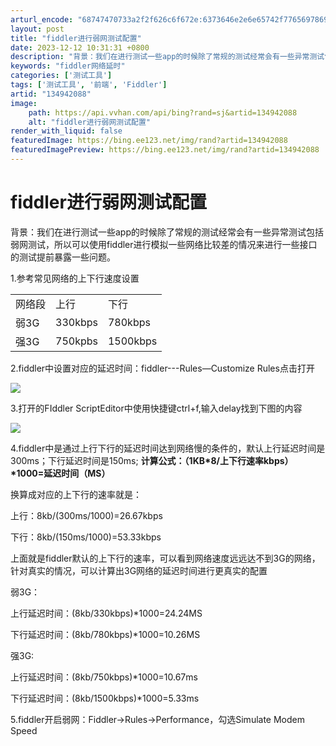 ```yaml
---
arturl_encode: "68747470733a2f2f626c6f672e:6373646e2e6e65742f77656978696e5f34343234393238302f:61727469636c652f64657461696c732f313334393432303838"
layout: post
title: "fiddler进行弱网测试配置"
date: 2023-12-12 10:31:31 +0800
description: "背景：我们在进行测试一些app的时候除了常规的测试经常会有一些异常测试包括弱网测试，所以可以使用fi"
keywords: "fiddler网络延时"
categories: ['测试工具']
tags: ['测试工具', '前端', 'Fiddler']
artid: "134942088"
image:
    path: https://api.vvhan.com/api/bing?rand=sj&artid=134942088
    alt: "fiddler进行弱网测试配置"
render_with_liquid: false
featuredImage: https://bing.ee123.net/img/rand?artid=134942088
featuredImagePreview: https://bing.ee123.net/img/rand?artid=134942088
---
```


# fiddler进行弱网测试配置

背景：我们在进行测试一些app的时候除了常规的测试经常会有一些异常测试包括弱网测试，所以可以使用fiddler进行模拟一些网络比较差的情况来进行一些接口的测试提前暴露一些问题。

1.参考常见网络的上下行速度设置

|  |  |  |
| --- | --- | --- |
| 网络段 | 上行 | 下行 |
| 弱3G | 330kbps | 780kbps |
| 强3G | 750kpbs | 1500kbps |

2.fiddler中设置对应的延迟时间：fiddler---Rules—Customize Rules点击打开

![](https://i-blog.csdnimg.cn/blog_migrate/6b995f7c122f33b50e13c51f516ec512.png)

3.打开的FIddler ScriptEditor中使用快捷键ctrl+f,输入delay找到下图的内容

![](https://i-blog.csdnimg.cn/blog_migrate/293afcab40c6490d04002fac82e14bff.png)

4.fiddler中是通过上行下行的延迟时间达到网络慢的条件的，默认上行延迟时间是300ms；下行延迟时间是150ms;
**计算公式：（1KB\*8/上下行速率kbps）\*1000=延迟时间（MS）**

换算成对应的上下行的速率就是：

上行：8kb/(300ms/1000)=26.67kbps

下行：8kb/(150ms/1000)=53.33kbps

上面就是fiddler默认的上下行的速率，可以看到网络速度远远达不到3G的网络，针对真实的情况，可以计算出3G网络的延迟时间进行更真实的配置

弱3G：

上行延迟时间：(8kb/330kbps)\*1000=24.24MS

下行延迟时间：(8kb/780kbps)\*1000=10.26MS

强3G:

上行延迟时间：(8kb/750kbps)\*1000=10.67ms

下行延迟时间：(8kb/1500kbps)\*1000=5.33ms

5.fiddler开启弱网：Fiddler→Rules→Performance，勾选Simulate Modem Speed